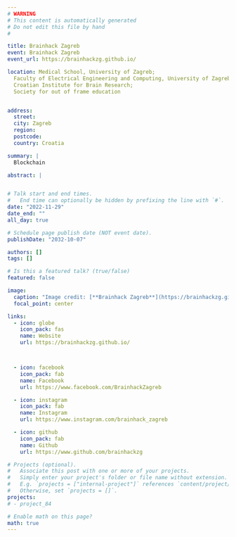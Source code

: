 ```yaml
---
# WARNING
# This content is automatically generated
# Do not edit this file by hand
#

title: Brainhack Zagreb
event: Brainhack Zagreb
event_url: https://brainhackzg.github.io/

location: Medical School, University of Zagreb;
  Faculty of Electrical Engineering and Computing, University of Zagreb;
  Croatian Institute for Brain Research;
  Society for out of frame education


address:
  street:
  city: Zagreb
  region:
  postcode:
  country: Croatia

summary: |
  Blockchain

abstract: |


# Talk start and end times.
#   End time can optionally be hidden by prefixing the line with `#`.
date: "2022-11-29"
date_end: ""
all_day: true

# Schedule page publish date (NOT event date).
publishDate: "2032-10-07"

authors: []
tags: []

# Is this a featured talk? (true/false)
featured: false

image:
  caption: "Image credit: [**Brainhack Zagreb**](https://brainhackzg.github.io/)"
  focal_point: center

links:
  - icon: globe
    icon_pack: fas
    name: Website
    url: https://brainhackzg.github.io/



  - icon: facebook
    icon_pack: fab
    name: Facebook
    url: https://www.facebook.com/BrainhackZagreb

  - icon: instagram
    icon_pack: fab
    name: Instagram
    url: https://www.instagram.com/brainhack_zagreb

  - icon: github
    icon_pack: fab
    name: Github
    url: https://www.github.com/brainhackzg

# Projects (optional).
#   Associate this post with one or more of your projects.
#   Simply enter your project's folder or file name without extension.
#   E.g. `projects = ["internal-project"]` references `content/project/deep-learning/index.md`.
#   Otherwise, set `projects = []`.
projects:
# - project_84

# Enable math on this page?
math: true
---
```

